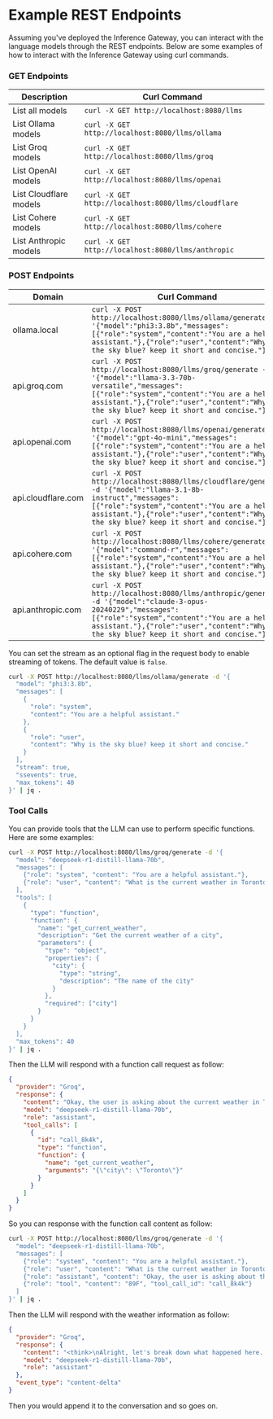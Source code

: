 # Example REST Endpoints

Assuming you've deployed the Inference Gateway, you can interact with the language models through the REST endpoints. Below are some examples of how to interact with the Inference Gateway using curl commands.

### GET Endpoints

| Description            | Curl Command                                        |
| ---------------------- | --------------------------------------------------- |
| List all models        | `curl -X GET http://localhost:8080/llms`            |
| List Ollama models     | `curl -X GET http://localhost:8080/llms/ollama`     |
| List Groq models       | `curl -X GET http://localhost:8080/llms/groq`       |
| List OpenAI models     | `curl -X GET http://localhost:8080/llms/openai`     |
| List Cloudflare models | `curl -X GET http://localhost:8080/llms/cloudflare` |
| List Cohere models     | `curl -X GET http://localhost:8080/llms/cohere`     |
| List Anthropic models  | `curl -X GET http://localhost:8080/llms/anthropic`  |

### POST Endpoints

| Domain             | Curl Command                                                                                                                                                                                                                                             |
| ------------------ | -------------------------------------------------------------------------------------------------------------------------------------------------------------------------------------------------------------------------------------------------------- |
| ollama.local       | `curl -X POST http://localhost:8080/llms/ollama/generate -d '{"model":"phi3:3.8b","messages":[{"role":"system","content":"You are a helpful assistant."},{"role":"user","content":"Why is the sky blue? keep it short and concise."}]}'`                 |
| api.groq.com       | `curl -X POST http://localhost:8080/llms/groq/generate -d '{"model":"llama-3.3-70b-versatile","messages":[{"role":"system","content":"You are a helpful assistant."},{"role":"user","content":"Why is the sky blue? keep it short and concise."}]}'`     |
| api.openai.com     | `curl -X POST http://localhost:8080/llms/openai/generate -d '{"model":"gpt-4o-mini","messages":[{"role":"system","content":"You are a helpful assistant."},{"role":"user","content":"Why is the sky blue? keep it short and concise."}]}'`               |
| api.cloudflare.com | `curl -X POST http://localhost:8080/llms/cloudflare/generate -d '{"model":"llama-3.1-8b-instruct","messages":[{"role":"system","content":"You are a helpful assistant."},{"role":"user","content":"Why is the sky blue? keep it short and concise."}]}'` |
| api.cohere.com     | `curl -X POST http://localhost:8080/llms/cohere/generate -d '{"model":"command-r","messages":[{"role":"system","content":"You are a helpful assistant."},{"role":"user","content":"Why is the sky blue? keep it short and concise."}]}'`                 |
| api.anthropic.com  | `curl -X POST http://localhost:8080/llms/anthropic/generate -d '{"model":"claude-3-opus-20240229","messages":[{"role":"system","content":"You are a helpful assistant."},{"role":"user","content":"Why is the sky blue? keep it short and concise."}]}'` |

You can set the stream as an optional flag in the request body to enable streaming of tokens. The default value is `false`.

```bash
curl -X POST http://localhost:8080/llms/ollama/generate -d '{
  "model": "phi3:3.8b",
  "messages": [
    {
      "role": "system",
      "content": "You are a helpful assistant."
    },
    {
      "role": "user",
      "content": "Why is the sky blue? keep it short and concise."
    }
  ],
  "stream": true,
  "ssevents": true,
  "max_tokens": 40
}' | jq .
```

### Tool Calls

You can provide tools that the LLM can use to perform specific functions. Here are some examples:

```bash
curl -X POST http://localhost:8080/llms/groq/generate -d '{
  "model": "deepseek-r1-distill-llama-70b",
  "messages": [
    {"role": "system", "content": "You are a helpful assistant."},
    {"role": "user", "content": "What is the current weather in Toronto?"}
  ],
  "tools": [
    {
      "type": "function",
      "function": {
        "name": "get_current_weather",
        "description": "Get the current weather of a city",
        "parameters": {
          "type": "object",
          "properties": {
            "city": {
              "type": "string",
              "description": "The name of the city"
            }
          },
          "required": ["city"]
        }
      }
    }
  ],
  "max_tokens": 40
}' | jq .
```

Then the LLM will respond with a function call request as follow:

```json
{
  "provider": "Groq",
  "response": {
    "content": "Okay, the user is asking about the current weather in Toronto. I need to figure out how to respond. \n\nFirst, I should use the function provided in the tools. The function is called get_current_weather, and it requires a city parameter.\n\nSo, I'll call this function with Toronto as the city. I'll format the tool_call with the function name and the arguments as a JSON object.\n\nI'll make sure the JSON is correctly formatted, using double quotes around the strings. \n\nFinally, I'll enclose everything within the <tool_call> tags as specified. \n\nThat should give the user the weather information they're looking for.\n",
    "model": "deepseek-r1-distill-llama-70b",
    "role": "assistant",
    "tool_calls": [
      {
        "id": "call_8k4k",
        "type": "function",
        "function": {
          "name": "get_current_weather",
          "arguments": "{\"city\": \"Toronto\"}"
        }
      }
    ]
  }
}
```

So you can response with the function call content as follow:

```bash
curl -X POST http://localhost:8080/llms/groq/generate -d '{
  "model": "deepseek-r1-distill-llama-70b",
  "messages": [
    {"role": "system", "content": "You are a helpful assistant."},
    {"role": "user", "content": "What is the current weather in Toronto?"},
    {"role": "assistant", "content": "Okay, the user is asking about the current weather in Toronto. I need to figure out how to respond. \n\nFirst, I should use the function provided in the tools. The function is called get_current_weather, and it requires a city parameter.\n\nSo, I will call this function with Toronto as the city. I will format the tool_call with the function name and the arguments as a JSON object.\n\nI will make sure the JSON is correctly formatted, using double quotes around the strings. \n\nFinally, I will enclose everything within the <tool_call> tags as specified. \n\nThat should give the user the weather information they are looking for.\n"},
    {"role": "tool", "content": "89F", "tool_call_id": "call_8k4k"}
  ]
}' | jq .
```

Then the LLM will respond with the weather information as follow:

```json
{
  "provider": "Groq",
  "response": {
    "content": "<think>\nAlright, let's break down what happened here. The user asked about the current weather in Toronto. I decided to use the get_current_weather function, passing \"Toronto\" as the argument.\n\nI set up the tool_call correctly with the function name and the city in a JSON object. Then, I sent that off to get the weather data. The response came back with \"89F\" as the temperature.\n\nSo, now I need to explain this to the user in a helpful way. They wanted the temperature, and it's 89 degrees Fahrenheit. That's pretty warm, maybe even hot, depending on the season.\n\nI should convert that to Celsius for better understanding since Toronto might use that scale. 89F converts to about 31-32°C. That gives a clearer picture of how warm it is.\n\nI also want to make sure the user feels comfortable asking for more details if they need anything else. So, I'll end with a friendly note offering further assistance.\n</think>\n\nThe current temperature in Toronto is **89°F**. If you'd like more details about the weather, feel free to ask!",
    "model": "deepseek-r1-distill-llama-70b",
    "role": "assistant"
  },
  "event_type": "content-delta"
}
```

Then you would append it to the conversation and so goes on.

